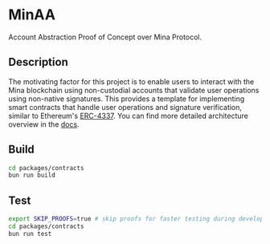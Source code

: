 # MinAA

Account Abstraction Proof of Concept over Mina Protocol.

## Description

The motivating factor for this project is to enable users to interact with the Mina blockchain using non-custodial accounts that validate user operations using non-native signatures. This provides a template for implementing smart contracts that handle user operations and signature verification, similar to Ethereum's [ERC-4337](https://eips.ethereum.org/EIPS/eip-4337). You can find more detailed architecture overview in the [docs](./docs/README.md).

## Build

```bash
cd packages/contracts
bun run build
```

## Test

```bash
export SKIP_PROOFS=true # skip proofs for faster testing during development
cd packages/contracts
bun run test
```
